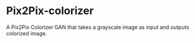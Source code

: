 # Pix2Pix-colorizer
A Pix2Pix Colorizer GAN that takes a grayscale image as input and outputs colorized image.
